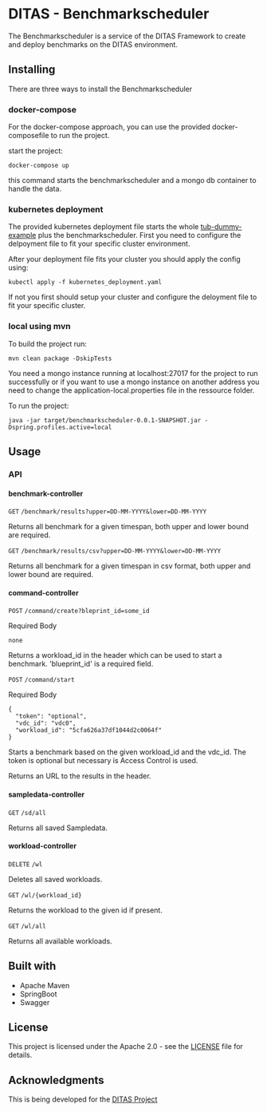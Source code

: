 # DITAS - Benchmarkscheduler 
The Benchmarkscheduler is a service of the DITAS Framework to create and deploy benchmarks on the DITAS environment.
## Installing
There are three ways to install the Benchmarkscheduler
### docker-compose
For the docker-compose approach, you can use the provided docker-composefile to run the project.

start the project:
```
docker-compose up
```
this command starts the benchmarkscheduler and a mongo db container to handle the data.

### kubernetes deployment
The provided kubernetes deployment file starts the whole [tub-dummy-example](https://github.com/DITAS-Project/tub-dummy-example) plus the benchmarkscheduler. 
First you need to configure the delpoyment file to fit your specific cluster environment.

After your deployment file fits your cluster you should apply the config using:
```
kubectl apply -f kubernetes_deployment.yaml
```
If  not you first should setup your cluster and configure the deloyment file to fit your specific cluster.

### local using mvn
To build the project run:
```
mvn clean package -DskipTests
```
You need a mongo instance running at localhost:27017 for the project to run successfully or if you want to 
 use a mongo instance on another address you need to change the application-local.properties file in the ressource folder.


To run the project:
```
java -jar target/benchmarkscheduler-0.0.1-SNAPSHOT.jar -Dspring.profiles.active=local
```

## Usage

### API
#### benchmark-controller
`GET` `/benchmark/results?upper=DD-MM-YYYY&lower=DD-MM-YYYY`

Returns all benchmark for a given timespan, both upper and lower bound are required.

`GET` `/benchmark/results/csv?upper=DD-MM-YYYY&lower=DD-MM-YYYY`

Returns all benchmark for a given timespan in csv format, both upper and lower bound are required.

#### command-controller
`POST` `/command/create?bleprint_id=some_id`

Required Body
```
none
```
Returns a workload_id in the header which can be used to start a benchmark. 'blueprint_id' is a required field.

`POST` `/command/start`

Required Body

```
{
  "token": "optional",
  "vdc_id": "vdc0",
  "workload_id": "5cfa626a37df1044d2c0064f"
}
```
Starts a benchmark based on the given workload_id and the vdc_id. The token is optional but necessary is Access Control is used.

Returns an URL to the results in the header.

#### sampledata-controller
`GET` `/sd/all`

Returns all saved Sampledata.

#### workload-controller
`DELETE` `/wl`

Deletes all saved workloads.

`GET` `/wl/{workload_id}`

Returns the workload to the given id if present.

`GET` `/wl/all`

Returns all available workloads.

## Built with
* Apache Maven
* SpringBoot
* Swagger

## License

This project is licensed under the Apache 2.0 - see the [LICENSE](LICENSE) file for details.

## Acknowledgments

This is being developed for the [DITAS Project](https://www.ditas-project.eu/)
